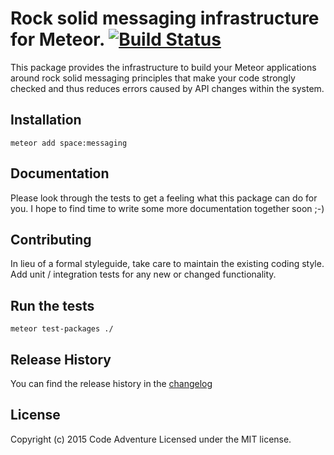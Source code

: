 # Rock solid messaging infrastructure for Meteor. [![Build Status](https://travis-ci.org/CodeAdventure/space-messaging.svg?branch=master)](https://travis-ci.org/CodeAdventure/space-messaging)

This package provides the infrastructure to build your Meteor applications
around rock solid messaging principles that make your code strongly checked
and thus reduces errors caused by API changes within the system.

## Installation
`meteor add space:messaging`

## Documentation
Please look through the tests to get a feeling what this package can do for you.
I hope to find time to write some more documentation together soon ;-)

## Contributing
In lieu of a formal styleguide, take care to maintain the existing coding style.
Add unit / integration tests for any new or changed functionality.

## Run the tests
`meteor test-packages ./`

## Release History
You can find the release history in the [changelog](https://github.com/CodeAdventure/space-messaging/blob/master/CHANGELOG.md)

## License
Copyright (c) 2015 Code Adventure
Licensed under the MIT license.
